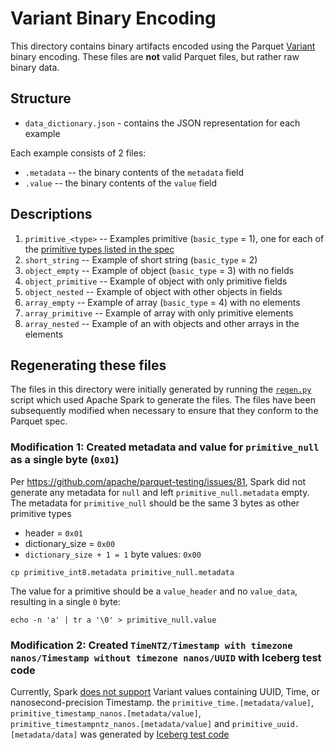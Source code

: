 <!--
  ~ Licensed to the Apache Software Foundation (ASF) under one
  ~ or more contributor license agreements.  See the NOTICE file
  ~ distributed with this work for additional information
  ~ regarding copyright ownership.  The ASF licenses this file
  ~ to you under the Apache License, Version 2.0 (the
  ~ "License"); you may not use this file except in compliance
  ~ with the License.  You may obtain a copy of the License at
  ~
  ~   http://www.apache.org/licenses/LICENSE-2.0
  ~
  ~ Unless required by applicable law or agreed to in writing,
  ~ software distributed under the License is distributed on an
  ~ "AS IS" BASIS, WITHOUT WARRANTIES OR CONDITIONS OF ANY
  ~ KIND, either express or implied.  See the License for the
  ~ specific language governing permissions and limitations
  ~ under the License.
  -->

# Variant Binary Encoding

This directory contains binary artifacts encoded using the Parquet [Variant]
binary encoding. These files are **not** valid Parquet files, but rather
raw binary data. 

## Structure

* `data_dictionary.json` - contains the JSON representation for each example

Each example consists of 2 files:

* `.metadata` -- the binary contents of the `metadata` field
* `.value` -- the binary contents of the `value` field

## Descriptions

1. `primitive_<type>` -- Examples primitive (`basic_type` = 1), one for each of the [primitive types listed in the spec]
2. `short_string` -- Example of short string (`basic_type` = 2)
3. `object_empty` -- Example of object (`basic_type` = 3) with no fields
3. `object_primitive` -- Example of object with only primitive fields
4. `object_nested` -- Example of object with other objects in fields 
5. `array_empty` -- Example of array (`basic_type` = 4) with no elements
5. `array_primitive` -- Example of array with only primitive elements
6. `array_nested` -- Example of an with objects and other arrays in the elements

## Regenerating these files

The files in this directory were initially generated by running the [`regen.py`](regen.py) 
script which used Apache Spark to generate the files. The files have been subsequently modified
when necessary to ensure that they conform to the Parquet spec.

### Modification 1: Created metadata and value for `primitive_null` as a single byte (`0x01`) 

Per <https://github.com/apache/parquet-testing/issues/81>, Spark did not generate
any metadata for `null` and left `primitive_null.metadata` empty. 
The metadata for `primitive_null` should be the same 3 bytes as other primitive types 
* header = `0x01`
* dictionary_size = `0x00`
* `dictionary_size + 1 = 1` byte values: `0x00` 

```shell
cp primitive_int8.metadata primitive_null.metadata
```

The value for a primitive should be a `value_header` and no `value_data`,
resulting in a single `0` byte:

```shell
echo -n 'a' | tr a '\0' > primitive_null.value
```

### Modification 2: Created `TimeNTZ/Timestamp with timezone nanos/Timestamp without timezone nanos/UUID` with Iceberg test code

Currently, Spark [does not support](https://github.com/apache/spark/blob/master/common/variant/README.md) Variant values containing UUID, Time, or nanosecond-precision Timestamp. the `primitive_time.[metadata/value]`, `primitive_timestamp_nanos.[metadata/value]`, `primitive_timestampntz_nanos.[metadata/value]` and `primitive_uuid.[metadata/data]` was generated by [Iceberg test code](https://github.com/apache/iceberg/blob/3a4215dbb714477c89681ab94f1197b6ebcbdfff/parquet/src/test/java/org/apache/iceberg/parquet/TestVariantReaders.java#L355)

[Variant]: https://github.com/apache/parquet-format/blob/master/VariantEncoding.md
[primitive types listed in the spec]: https://github.com/apache/parquet-format/blob/master/VariantEncoding.md#value-data-for-primitive-type-basic_type0
